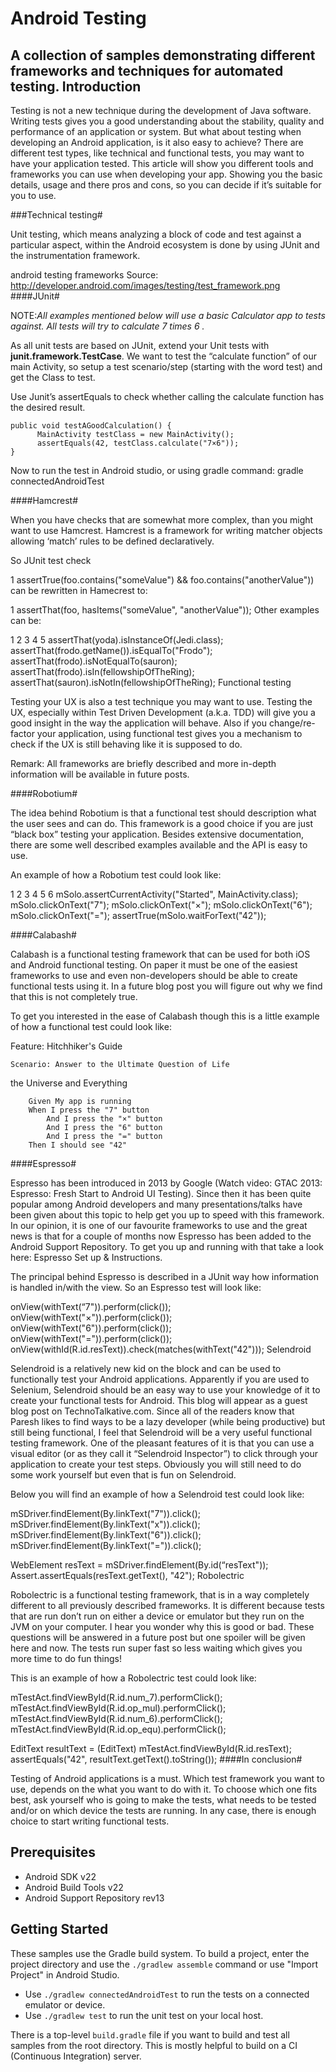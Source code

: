 # Android Testing
A collection of samples demonstrating different frameworks and techniques for automated testing.
Introduction
-------------

Testing is not a new technique during the development of Java software. Writing tests gives you a good understanding about the stability, quality and performance of an application or system. But what about testing when developing an Android application, is it also easy to achieve? There are different test types, like technical and functional tests, you may want to have your application tested. This article will show you different tools and frameworks you can use when developing your app. Showing you the basic details, usage and there pros and cons, so you can decide if it’s suitable for you to use.

###Technical testing#

Unit testing, which means analyzing a block of code and test against a particular aspect, within the Android ecosystem is done by using JUnit and the instrumentation framework.

android testing frameworks
Source: http://developer.android.com/images/testing/test_framework.png
####JUnit#

NOTE:*All examples mentioned below will use a basic Calculator app to tests against. All tests will try to calculate 7 times 6 .*

As all unit tests are based on JUnit, extend your Unit tests with **junit.framework.TestCase**. We want to test the “calculate function” of our main Activity, so setup a test scenario/step (starting with the word test) and get the Class to test.

Use Junit’s assertEquals to check whether calling the calculate function has the desired result.

<pre><code>public void testAGoodCalculation() {
      MainActivity testClass = new MainActivity();
      assertEquals(42, testClass.calculate("7×6"));
}
</code></pre>
Now to run the test in Android studio, or using gradle command:
gradle connectedAndroidTest

####Hamcrest#

When you have checks that are somewhat more complex, than you might want to use Hamcrest. Hamcrest is a framework for writing matcher objects allowing ‘match’ rules to be defined declaratively.

So JUnit test check

1
assertTrue(foo.contains("someValue") && foo.contains("anotherValue")) 
can be rewritten in Hamecrest to:

1
assertThat(foo, hasItems("someValue", "anotherValue"));
Other examples can be:

1
2
3
4
5
assertThat(yoda).isInstanceOf(Jedi.class);
assertThat(frodo.getName()).isEqualTo("Frodo");
assertThat(frodo).isNotEqualTo(sauron);
assertThat(frodo).isIn(fellowshipOfTheRing);
assertThat(sauron).isNotIn(fellowshipOfTheRing);
Functional testing

Testing your UX is also a test technique you may want to use. Testing the UX, especially within Test Driven Development (a.k.a. TDD) will give you a good insight in the way the application will behave. Also if you change/re-factor your application, using functional test gives you a mechanism to check if the UX is still behaving like it is supposed to do.

Remark: All frameworks are briefly described and more in-depth information will be available in future posts.

####Robotium#

The idea behind Robotium is that a functional test should description what the user sees and can do. This framework is a good choice if you are just “black box” testing your application. Besides extensive documentation, there are some well described examples available and the API is easy to use.

An example of how a Robotium test could look like:

1
2
3
4
5
6
mSolo.assertCurrentActivity("Started", MainActivity.class);
mSolo.clickOnText("7");
mSolo.clickOnText("×");
mSolo.clickOnText("6");
mSolo.clickOnText("=");
assertTrue(mSolo.waitForText("42"));

####Calabash#

Calabash is a functional testing framework that can be used for both iOS and Android functional testing. On paper it must be one of the easiest frameworks to use and even non-developers should be able to create functional tests using it. In a future blog post you will figure out why we find that this is not completely true.

To get you interested in the ease of Calabash though this is a little example of how a functional test could look like:

Feature: Hitchhiker's Guide
     
    Scenario: Answer to the Ultimate Question of Life 
   the Universe and Everything
 
        Given My app is running
        When I press the "7" button
            And I press the "×" button
            And I press the "6" button
            And I press the "=" button
        Then I should see "42"
####Espresso#

Espresso has been introduced in 2013 by Google (Watch video: GTAC 2013: Espresso: Fresh Start to Android UI Testing). Since then it has been quite popular among Android developers and many presentations/talks have been given about this topic to help get you up to speed with this framework. In our opinion, it is one of our favourite frameworks to use and the great news is that for a couple of months now Espresso has been added to the Android Support Repository. To get you up and running with that take a look here: Espresso Set up & Instructions.

The principal behind Espresso is described in a JUnit way how information is handled in/with the view.
So an Espresso test will look like:


onView(withText(“7")).perform(click());
onView(withText("×")).perform(click());
onView(withText("6")).perform(click());
onView(withText("=")).perform(click());
onView(withId(R.id.resText)).check(matches(withText("42")));
Selendroid

Selendroid is a relatively new kid on the block and can be used to functionally test your Android applications. Apparently if you are used to Selenium, Selendroid should be an easy way to use your knowledge of it to create your functional tests for Android. This blog will appear as a guest blog post on TechnoTalkative.com. Since all of the readers know that Paresh likes to find ways to be a lazy developer (while being productive) but still being functional, I feel that Selendroid will be a very useful functional testing framework. One of the pleasant features of it is that you can use a visual editor (or as they call it “Selendroid Inspector”) to click through your application to create your test steps. Obviously you will still need to do some work yourself but even that is fun on Selendroid.

Below you will find an example of how a Selendroid test could look like:


mSDriver.findElement(By.linkText("7")).click();
mSDriver.findElement(By.linkText("x")).click();
mSDriver.findElement(By.linkText("6")).click();
mSDriver.findElement(By.linkText("=")).click();
 
WebElement resText = mSDriver.findElement(By.id(“resText"));
Assert.assertEquals(resText.getText(), "42");
Robolectric

Robolectric is a functional testing framework, that is in a way completely different to all previously described frameworks. It is different because tests that are run don’t run on either a device or emulator but they run on the JVM on your computer. I hear you wonder why this is good or bad. These questions will be answered in a future post but one spoiler will be given here and now. The tests run super fast so less waiting which gives you more time to do fun things!

This is an example of how a Robolectric test could look like:

mTestAct.findViewById(R.id.num_7).performClick();
mTestAct.findViewById(R.id.op_mul).performClick();
mTestAct.findViewById(R.id.num_6).performClick(); 
mTestAct.findViewById(R.id.op_equ).performClick();
 
EditText resultText = (EditText) mTestAct.findViewById(R.id.resText);
assertEquals("42", resultText.getText().toString());
####In conclusion#

Testing of Android applications is a must. Which test framework you want to use, depends on the what you want to do with it. To choose which one fits best, ask yourself who is going to make the tests, what needs to be tested and/or on which device the tests are running. In any case, there is enough choice to start writing functional tests.

Prerequisites
--------------

- Android SDK v22
- Android Build Tools v22
- Android Support Repository rev13

Getting Started
---------------

These samples use the Gradle build system. To build a project, enter the project directory and use the `./gradlew assemble` command or use "Import Project" in Android Studio.

- Use `./gradlew connectedAndroidTest` to run the tests on a connected emulator or device.
- Use `./gradlew test` to run the unit test on your local host.

There is a top-level `build.gradle` file if you want to build and test all samples from the root directory. This is mostly helpful to build on a CI (Continuous Integration) server.
